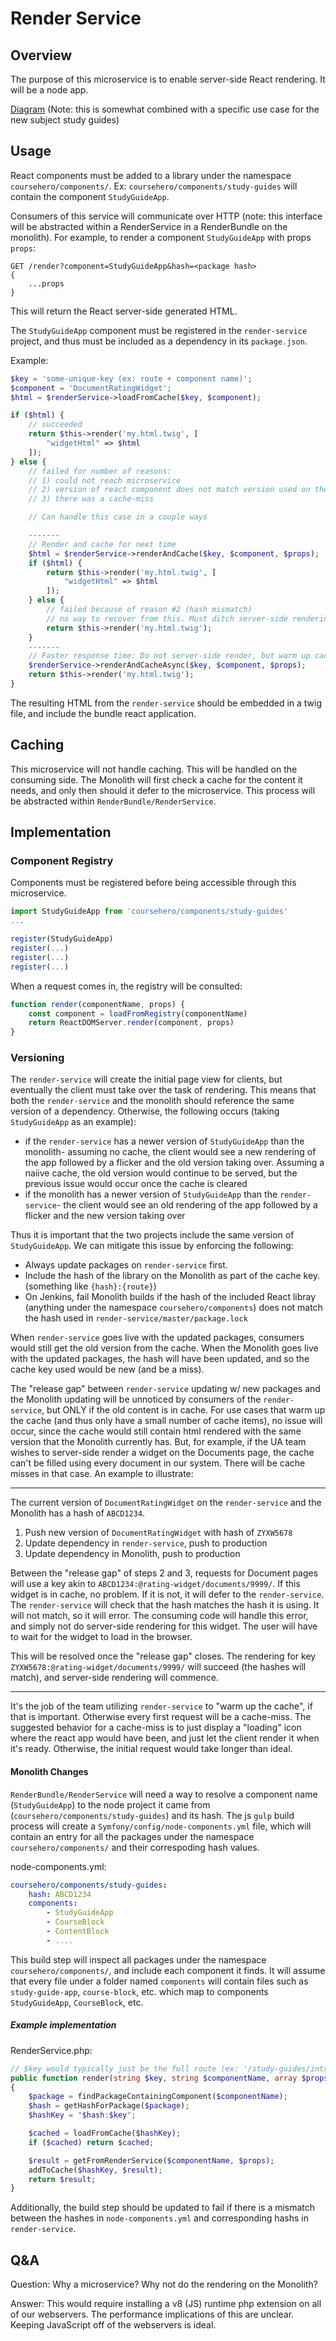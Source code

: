 # Render Service

## Overview

The purpose of this microservice is to enable server-side React rendering. It will be a node app.

[Diagram](./resources/diagram-2.jpg)
(Note: this is somewhat combined with a specific use case for the new subject study guides)

## Usage

React components must be added to a library under the namespace `coursehero/components/`. Ex: `coursehero/components/study-guides` will contain the component `StudyGuideApp`.

Consumers of this service will communicate over HTTP (note: this interface will be abstracted within a RenderService in a RenderBundle on the monolith). For example, to render a component `StudyGuideApp` with props `props`:

```
GET /render?component=StudyGuideApp&hash=<package hash>
{
    ...props
}
```

This will return the React server-side generated HTML.

The `StudyGuideApp` component must be registered in the `render-service` project, and thus must be included as a dependency in its `package.json`.

Example:

```php
$key = 'some-unique-key (ex: route + component name)';
$component = 'DocumentRatingWidget';
$html = $renderService->loadFromCache($key, $component);

if ($html) {
    // succeeded
    return $this->render('my.html.twig', [
        "widgetHtml" => $html
    ]);
} else {
    // failed for number of reasons:
    // 1) could not reach microservice
    // 2) version of react component does not match version used on the microservice
    // 3) there was a cache-miss

    // Can handle this case in a couple ways

    -------
    // Render and cache for next time
    $html = $renderService->renderAndCache($key, $component, $props);
    if ($html) {
        return $this->render('my.html.twig', [
            "widgetHtml" => $html
        ]);
    } else {
        // failed because of reason #2 (hash mismatch)
        // no way to recover from this. Must ditch server-side rendering entirely.
        return $this->render('my.html.twig');
    }
    -------
    // Faster response time: Do not server-side render, but warm up cache for next time.
    $renderService->renderAndCacheAsync($key, $component, $props);
    return $this->render('my.html.twig');
}
```

The resulting HTML from the `render-service` should be embedded in a twig file, and include the bundle react application.

## Caching

This microservice will not handle caching. This will be handled on the consuming side. The Monolith will first check a cache for the content it needs, and only then should it defer to the microservice. This process will be abstracted within `RenderBundle/RenderService`.

## Implementation

### Component Registry

Components must be registered before being accessible through this microservice.

```js
import StudyGuideApp from 'coursehero/components/study-guides'
...

register(StudyGuideApp)
register(...)
register(...)
register(...)
```

When a request comes in, the registry will be consulted:

```js
function render(componentName, props) {
    const component = loadFromRegistry(componentName)
    return ReactDOMServer.render(component, props)
}
```

### Versioning

The `render-service` will create the initial page view for clients, but eventually the client must take over the task of rendering. This means that both the `render-service` and the monolith should reference the same version of a dependency. Otherwise, the following occurs (taking `StudyGuideApp` as an example):

* if the `render-service` has a newer version of `StudyGuideApp` than the monolith- assuming no cache, the client would see a new rendering of the app followed by a flicker and the old version taking over. Assuming a naiive cache, the old version would continue to be served, but the previous issue would occur once the cache is cleared
* if the monolith has a newer version of `StudyGuideApp` than the `render-service`- the client would see an old rendering of the app followed by a flicker and the new version taking over

Thus it is important that the two projects include the same version of `StudyGuideApp`. We can mitigate this issue by enforcing the following:

* Always update packages on `render-service` first.
* Include the hash of the library on the Monolith as part of the cache key. (something like `{hash}:{route}`)
* On Jenkins, fail Monolith builds if the hash of the included React libray (anything under the namespace `coursehero/components`) does not match the hash used in `render-service/master/package.lock`

When `render-service` goes live with the updated packages, consumers would still get the old version from the cache. When the Monolith goes live with the updated packages, the hash will have been updated, and so the cache key used would be new (and be a miss).

The "release gap" between `render-service` updating w/ new packages and the Monolith updating will be unnoticed by consumers of the `render-service`, but ONLY if the old content is in cache. For use cases that warm up the cache (and thus only have a small number of cache items), no issue will occur, since the cache would still contain html rendered with the same version that the Monolith currently has. But, for example, if the UA team wishes to server-side render a widget on the Documents page, the cache can't be filled using every document in our system. There will be cache misses in that case. An example to illustrate:

---

The current version of `DocumentRatingWidget` on the `render-service` and the Monolith has a hash of `ABCD1234`.

1) Push new version of `DocumentRatingWidget` with hash of `ZYXW5678`
2) Update dependency in `render-service`, push to production
3) Update dependency in Monolith, push to production

Between the "release gap" of steps 2 and 3, requests for Document pages will use a key akin to `ABCD1234:@rating-widget/documents/9999/`. If this widget is in cache, no problem. If it is not, it will defer to the `render-service`. The `render-service` will check that the hash matches the hash it is using. It will not match, so it will error. The consuming code will handle this error, and simply not do server-side rendering for this widget. The user will have to wait for the widget to load in the browser.

This will be resolved once the "release gap" closes. The rendering for key `ZYXW5678:@rating-widget/documents/9999/` will succeed (the hashes will match), and server-side rendering will commence.

---

It's the job of the team utilizing `render-service` to "warm up the cache", if that is important. Otherwise every first request will be a cache-miss. The suggested behavior for a cache-miss is to just display a "loading" icon where the react app would have been, and just let the client render it when it's ready. Otherwise, the initial request would take longer than ideal.

#### Monolith Changes

`RenderBundle/RenderService` will need a way to resolve a component name (`StudyGuideApp`) to the node project it came from (`coursehero/components/study-guides`) and its hash. The js `gulp` build process will create a `Symfony/config/node-components.yml` file, which will contain an entry for all the packages under the namespace `coursehero/components/` and their correspoding hash values.

node-components.yml:

```yml
coursehero/components/study-guides:
    hash: ABCD1234
    components:
        - StudyGuideApp
        - CourseBlock
        - ContentBlock
        - ....
```

This build step will inspect all packages under the namespace `coursehero/components/`, and include each component it finds. It will assume that every file under a folder named `components` will contain files such as `study-guide-app`, `course-block`, etc. which map to components `StudyGuideApp`, `CourseBlock`, etc.

##### Example implementation

RenderService.php:

```php
// $key would typically just be the full route (ex: '/study-guides/intro-to-biology/cells')
public function render(string $key, string $componentName, array $props)
{
    $package = findPackageContainingComponent($componentName);
    $hash = getHashForPackage($package);
    $hashKey = "$hash:$key";

    $cached = loadFromCache($hashKey);
    if ($cached) return $cached;

    $result = getFromRenderService($componentName, $props);
    addToCache($hashKey, $result);
    return $result;
}
```

Additionally, the build step should be updated to fail if there is a mismatch between the hashes in `node-components.yml` and corresponding hashs in `render-service`.

## Q&A

Question: Why a microservice? Why not do the rendering on the Monolith?

Answer: This would require installing a v8 (JS) runtime php extension on all of our webservers. The performance implications of this are unclear. Keeping JavaScript off of the webservers is ideal.
